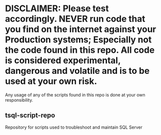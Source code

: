 # DISCLAIMER:  Please test accordingly. NEVER run code that you find on the internet against your Production systems; Especially not the code found in this repo. All code is considered experimental, dangerous and volatile and is to be used at your own risk.

Any usage of any of the scripts found in this repo is done at your own responsibility.

## tsql-script-repo
Repository for scripts used to troubleshoot and maintain SQL Server

